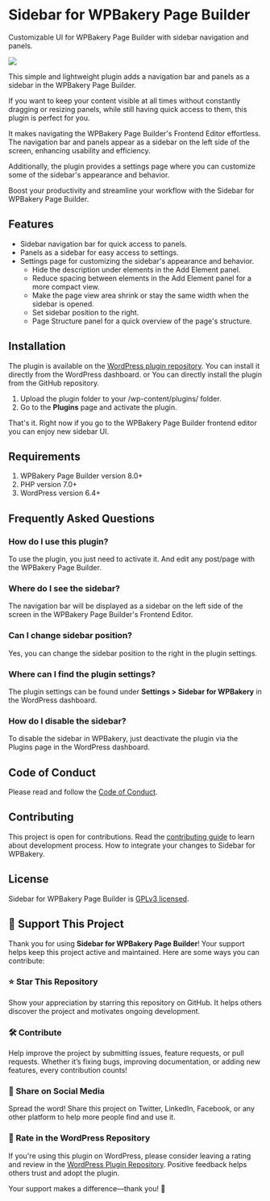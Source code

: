 # Sidebar for WPBakery Page Builder

Customizable UI for WPBakery Page Builder with sidebar navigation and panels.

![](assets/images/screenshot-1.png)

This simple and lightweight plugin adds a navigation bar and panels as a sidebar in the WPBakery Page Builder.

If you want to keep your content visible at all times without constantly dragging or resizing panels, while still having quick access to them, this plugin is perfect for you.

It makes navigating the WPBakery Page Builder's Frontend Editor effortless. The navigation bar and panels appear as a sidebar on the left side of the screen, enhancing usability and efficiency.

Additionally, the plugin provides a settings page where you can customize some of the sidebar's appearance and behavior.

Boost your productivity and streamline your workflow with the Sidebar for WPBakery Page Builder.

## Features

* Sidebar navigation bar for quick access to panels.
* Panels as a sidebar for easy access to settings.
* Settings page for customizing the sidebar's appearance and behavior.
  * Hide the description under elements in the Add Element panel.
  * Reduce spacing between elements in the Add Element panel for a more compact view.
  * Make the page view area shrink or stay the same width when the sidebar is opened.
  * Set sidebar position to the right.
  * Page Structure panel for a quick overview of the page's structure.

## Installation
The plugin is available on the [WordPress plugin repository](https://wordpress.org/plugins/sidebar-navigation-for-wpbakery/). You can install it directly from the WordPress dashboard.
or
You can directly install the plugin from the GitHub repository.
1. Upload the plugin folder to your /wp-content/plugins/ folder.
2. Go to the **Plugins** page and activate the plugin.

That's it. Right now if you go to the WPBakery Page Builder frontend editor you can enjoy new sidebar UI.

## Requirements
1. WPBakery Page Builder version 8.0+
2. PHP version 7.0+
3. WordPress version 6.4+

## Frequently Asked Questions

### How do I use this plugin?

To use the plugin, you just need to activate it. And edit any post/page with the WPBakery Page Builder.

### Where do I see the sidebar?

The navigation bar will be displayed as a sidebar on the left side of the screen in the WPBakery Page Builder's Frontend Editor.

### Can I change sidebar position?

Yes, you can change the sidebar position to the right in the plugin settings.

### Where can I find the plugin settings?

The plugin settings can be found under **Settings > Sidebar for WPBakery** in the WordPress dashboard.

### How do I disable the sidebar?

To disable the sidebar in WPBakery, just deactivate the plugin via the Plugins page in the WordPress dashboard.

## Code of Conduct

Please read and follow the [Code of Conduct](./CODE_OF_CONDUCT.md).

## Contributing

This project is open for contributions. Read the [contributing guide](./CONTRIBUTING.md) to learn about development process. How to integrate your changes to Sidebar for WPBakery.

## License

Sidebar for WPBakery Page Builder is [GPLv3 licensed](./LICENSE).

## 💙 Support This Project

Thank you for using **Sidebar for WPBakery Page Builder**! Your support helps keep this project active and maintained. Here are some ways you can contribute:

### ⭐ Star This Repository
Show your appreciation by starring this repository on GitHub. It helps others discover the project and motivates ongoing development.

### 🛠 Contribute
Help improve the project by submitting issues, feature requests, or pull requests. Whether it’s fixing bugs, improving documentation, or adding new features, every contribution counts!

### 📢 Share on Social Media
Spread the word! Share this project on Twitter, LinkedIn, Facebook, or any other platform to help more people find and use it.

### 🌟 Rate in the WordPress Repository
If you're using this plugin on WordPress, please consider leaving a rating and review in the [WordPress Plugin Repository](https://wordpress.org/plugins/sidebar-navigation-for-wpbakery/). Positive feedback helps others trust and adopt the plugin.

Your support makes a difference—thank you! 🚀
